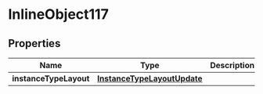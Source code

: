 

# InlineObject117

## Properties

Name | Type | Description | Notes
------------ | ------------- | ------------- | -------------
**instanceTypeLayout** | [**InstanceTypeLayoutUpdate**](InstanceTypeLayoutUpdate.md) |  |  [optional]



